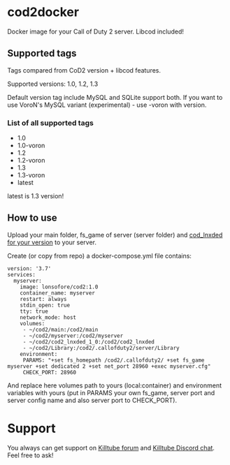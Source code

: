# cod2docker
Docker image for your Call of Duty 2 server. Libcod included! 


## Supported tags

Tags compared from CoD2 version + libcod features.

Supported versions: 1.0, 1.2, 1.3

Default version tag include MySQL and SQLite support both. If you want to use VoroN's MySQL variant (experimental) - use -voron with version.

### List of all supported tags
* 1.0
* 1.0-voron
* 1.2
* 1.2-voron
* 1.3
* 1.3-voron
* latest

latest is 1.3 version!


## How to use

Upload your main folder, fs_game of server (server folder) and [cod_lnxded for your version](https://killtube.org/showthread.php?1719-CoD2-Latest-cod2-linux-binaries-(1-0-1-2-1-3)) to your server.

Create (or copy from repo) a docker-compose.yml file contains:
```
version: '3.7'
services:
  myserver:
    image: lonsofore/cod2:1.0
    container_name: myserver
    restart: always
    stdin_open: true
    tty: true
    network_mode: host
    volumes:
     - ~/cod2/main:/cod2/main
     - ~/cod2/myserver:/cod2/myserver
     - ~/cod2/cod2_lnxded_1_0:/cod2/cod2_lnxded
     - ~/cod2/Library:/cod2/.callofduty2/server/Library
    environment:
     PARAMS: "+set fs_homepath /cod2/.callofduty2/ +set fs_game myserver +set dedicated 2 +set net_port 28960 +exec myserver.cfg"
     CHECK_PORT: 28960
```
And replace here volumes path to yours (local:container) and environment variables with yours (put in PARAMS your own fs_game, server port and server config name and also server port to CHECK_PORT).


# Support

You always can get support on [Killtube forum](https://killtube.org) and [Killtube Discord chat](https://discordapp.com/invite/mqBchQZ). Feel free to ask!